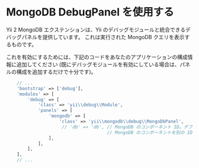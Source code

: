 MongoDB DebugPanel を使用する
=============================

Yii 2 MongoDB エクステンションは、Yii のデバッグモジュールと統合できるデバッグパネルを提供しています。
これは実行された MongoDB クエリを表示するものです。

これを有効にするためには、下記のコードをあなたのアプリケーションの構成情報に追加してください
(既にデバッグモジュールを有効にしている場合は、パネルの構成を追加するだけで十分です)。

```php
    // ...
    'bootstrap' => ['debug'],
    'modules' => [
        'debug' => [
            'class' => 'yii\\debug\\Module',
            'panels' => [
                'mongodb' => [
                    'class' => 'yii\\mongodb\\debug\\MongoDbPanel',
                     // 'db' => 'db', // MongoDB のコンポーネント ID。デフォルトは `db`。
                                      // MongoDB のコンポーネントを別の ID で登録した場合は、コメントを外して書き換えること。
                ],
            ],
        ],
    ],
    // ...
```
